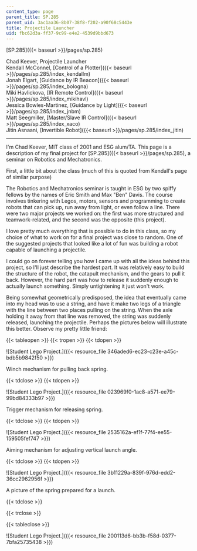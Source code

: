 ```yaml
---
content_type: page
parent_title: SP.285
parent_uid: 3ac1aa36-8b07-38f8-f202-a90f68c5443e
title: Projectile Launcher
uid: fbc62d3a-ff37-9c99-e4e2-4539d9bbd673
---
```


[SP.285]({{< baseurl >}}/pages/sp.285)

Chad Keever, Projectile Launcher  
Kendall McConnel, [Control of a Plotter]({{< baseurl >}}/pages/sp.285/index_kendallm)  
Jonah Elgart, [Guidance by IR Beacon]({{< baseurl >}}/pages/sp.285/index_bologna)  
Miki Havlickova, [IR Remote Control]({{< baseurl >}}/pages/sp.285/index_mikihavl)  
Jessica Bowles-Martinez, [Guidance by Light]({{< baseurl >}}/pages/sp.285/index_jnbm)  
Matt Seegmiller, [Master/Slave IR Control]({{< baseurl >}}/pages/sp.285/index_xaco)  
Jitin Asnaani, [Invertible Robot]({{< baseurl >}}/pages/sp.285/index_jitin)

* * *

I'm Chad Keever, MIT class of 2001 and ESG alum/TA. This page is a description of my final project for [SP.285]({{< baseurl >}}/pages/sp.285), a seminar on Robotics and Mechatronics.

First, a little bit about the class (much of this is quoted from Kendall's page of similar purpose)

The Robotics and Mechatronics seminar is taught in ESG by two spiffy fellows by the names of Eric Smith and Max "Ben" Davis. The course involves tinkering with Legos, motors, sensors and programming to create robots that can pick up, run away from light, or even follow a line. There were two major projects we worked on: the first was more structured and teamwork-related, and the second was the opposite (this project).

I love pretty much everything that is possible to do in this class, so my choice of what to work on for a final project was close to random. One of the suggested projects that looked like a lot of fun was building a robot capable of launching a projectile.

I could go on forever telling you how I came up with all the ideas behind this project, so I'll just describe the hardest part. It was relatively easy to build the structure of the robot, the catapult mechanism, and the gears to pull it back. However, the hard part was how to release it suddenly enough to actually launch something. Simply untightening it just won't work.

Being somewhat geometrically predisposed, the idea that eventually came into my head was to use a string, and have it make two legs of a triangle with the line between two places pulling on the string. When the axle holding it away from that line was removed, the string was suddenly released, launching the projectile. Perhaps the pictures below will illustrate this better. Observe my pretty little friend:

{{< tableopen >}}
{{< tropen >}}
{{< tdopen >}}


![Student Lego Project.]({{< resource_file 346aded6-ec23-c23e-a45c-bdb5b9842f50 >}})

Winch mechanism for pulling back spring.


{{< tdclose >}}
{{< tdopen >}}


![Student Lego Project.]({{< resource_file 023969f0-1ac8-a571-ee79-99bd84333b97 >}})

Trigger mechanism for releasing spring.


{{< tdclose >}}
{{< tdopen >}}


![Student Lego Project.]({{< resource_file 2535162a-ef1f-77f4-ee55-159505fef747 >}})

Aiming mechanism for adjusting vertical launch angle.


{{< tdclose >}}
{{< tdopen >}}


![Student Lego Project.]({{< resource_file 3b11229a-839f-976d-edd2-36cc2962956f >}})

A picture of the spring prepared for a launch.


{{< tdclose >}}

{{< trclose >}}

{{< tableclose >}}

![Student Lego Project.]({{< resource_file 200113d6-bb3b-f58d-0377-7bfa25735438 >}})